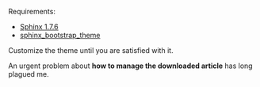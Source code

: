 Requirements:
* [Sphinx 1.7.6](http://www.sphinx-doc.org/en/master/)
* [sphinx_bootstrap_theme](https://github.com/ryan-roemer/sphinx-bootstrap-theme)

Customize the theme until you are satisfied with it.

An urgent problem about **how to manage the downloaded article** has long plagued me.
